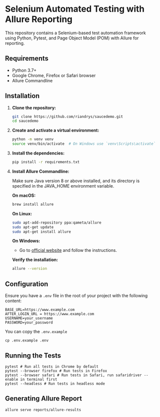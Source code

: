 # Selenium Automated Testing with Allure Reporting

This repository contains a Selenium-based test automation framework using Python, Pytest, and Page Object Model (POM) with Allure for reporting.

## Requirements

- Python 3.7+
- Google Chrome, Firefox or Safari browser
- Allure Commandline

## Installation

1. **Clone the repository:**

    ```sh
    git clone https://github.com/riandrys/saucedemo.git
    cd saucedemo
    ```

2. **Create and activate a virtual environment:**

    ```sh
    python -m venv venv
    source venv/bin/activate  # On Windows use `venv\Scripts\activate`
    ```

3. **Install the dependencies:**

    ```sh
    pip install -r requirements.txt
    ```

4. **Install Allure Commandline:**

    Make sure Java version 8 or above installed, and its directory is specified in the JAVA_HOME environment variable.

    **On macOS:**

    ```sh
    brew install allure
    ```

    **On Linux:**

    ```sh
    sudo apt-add-repository ppa:qameta/allure
    sudo apt-get update
    sudo apt-get install allure
    ```

    **On Windows:**

    - Go to [official website](https://allurereport.org/docs/install-for-windows/) and follow the instructions.

    **Verify the installation:**

    ```sh
    allure --version
    ```

## Configuration

Ensure you have a `.env` file in the root of your project with the following content:

```env
BASE_URL=https://www.example.com
AFTER_LOGIN_URL = https://www.example.com
USERNAME=your_username
PASSWORD=your_password
```

You can copy the `.env.example`
```shell
cp .env.example .env
```

## Running the Tests
```shell
pytest # Run all tests in Chrome by default
pytest --browser firefox # Run tests in Firefox
pytest --browser safari # Run tests in Safari, run safaridriver --enable in terminal first
pytest --headless # Run tests in headless mode
```

## Generating Allure Report

```shell
allure serve reports/allure-results
```
